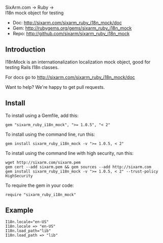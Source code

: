 SixArm.com → Ruby → <br> I18n mock object for testing

* Doc: <http://sixarm.com/sixarm_ruby_i18n_mock/doc>
* Gem: <http://rubygems.org/gems/sixarm_ruby_i18n_mock>
* Repo: <http://github.com/sixarm/sixarm_ruby_i18n_mock>
<!--HEADER-SHUT-->


## Introduction

I18nMock is an internationalization localization mock object,
good for testing Rails I18n classes.

For docs go to <http://sixarm.com/sixarm_ruby_i18n_mock/doc>

Want to help? We're happy to get pull requests.


<!--INSTALL-OPEN-->

## Install

To install using a Gemfile, add this:

    gem "sixarm_ruby_i18n_mock", ">= 1.0.5", "< 2"

To install using the command line, run this:

    gem install sixarm_ruby_i18n_mock -v ">= 1.0.5, < 2"

To install using the command line with high security, run this:

    wget http://sixarm.com/sixarm.pem
    gem cert --add sixarm.pem && gem sources --add http://sixarm.com
    gem install sixarm_ruby_i18n_mock -v ">= 1.0.5, < 2" --trust-policy HighSecurity

To require the gem in your code:

    require "sixarm_ruby_i18n_mock"

<!--INSTALL-SHUT-->


## Example

    I18n.locale="en-US"
    I18n.locale => "en-US"
    I18n.load_path="lib"
    I18n.load_path => "lib"

